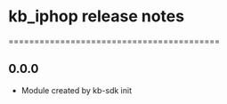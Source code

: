 # kb_iphop release notes
=========================================

0.0.0
-----
* Module created by kb-sdk init
